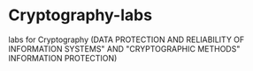 # Cryptography-labs
labs for Cryptography (DATA PROTECTION AND RELIABILITY OF INFORMATION SYSTEMS" AND "CRYPTOGRAPHIC METHODS" INFORMATION PROTECTION)
